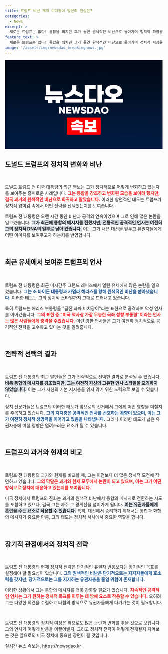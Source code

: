 ```yaml
---
title: 트럼프 비난 재개 미치광이 발언의 진실은?
categories:
  - News
excerpt: >
  새로운 트럼프는 없다! 통합을 외치던 그가 돌연 원색적인 비난으로 돌아가며 정치적 파장을 일으키고 있다. 해리스 부통령을 급진 좌파 미치광이라 부르며 과거의 막말로 회귀한 트럼프의 모습, 과연 그의 진정성은 어디에? 클릭하고 자세한 내용을 확인하세요!
feature_text: >
  새로운 트럼프는 없다! 통합을 외치던 그가 돌연 원색적인 비난으로 돌아가며 정치적 파장을 일으키고 있다. 해리스 부통령을 급진 좌파 미치광이라 부르며 과거의 막말로 회귀한 트럼프의 모습, 과연 그의 진정성은 어디에? 클릭하고 자세한 내용을 확인하세요!
image: '/assets/img/newsdao_breakingnews.jpg'
---
```


<p><img src="/assets/img/newsdao_breakingnews.jpg" alt="bookingtag 속보" /></p>

<h2 data-ke-size="size26">도널드 트럼프의 정치적 변화와 비난</h2>

<p data-ke-size="size16">&nbsp;</p>

<p>도널드 트럼프 전 미국 대통령의 최근 행보는 그가 정치적으로 어떻게 변화하고 있는지를 보여주는 흥미로운 사례입니다. <b><span style="color: #ee2323;">그는 통합을 강조하고 변화된 모습을 보이려 했지만, 결국 과거의 원색적인 비난으로 회귀하고 말았습니다.</span></b> 이러한 양면적인 태도는 트럼프가 정치적 압박감 속에서 어떤 전략을 선택했는지를 보여줍니다.</p>

<p>트럼프 전 대통령은 오랜 시간 동안 비난과 공격의 연속이었으며 그로 인해 많은 논란을 일으켰습니다. <b><span style="background-color: #21538527;">그가 최근에 통합의 메시지를 전했지만, 전통적인 공격적인 언사는 여전히 그의 정치적 DNA의 일부로 남아 있습니다.</span></b> 이는 그가 내년 대선을 앞두고 유권자들에게 어떤 이미지를 보여주고자 하는지를 반영합니다.</p>

<p data-ke-size="size16">&nbsp;</p>

<h2 data-ke-size="size26">최근 유세에서 보여준 트럼프의 언사</h2>

<p data-ke-size="size16">&nbsp;</p>

<p>트럼프 전 대통령은 최근 미시간주 그랜드 래피즈에서 열린 유세에서 많은 논란을 일으켰습니다. <b><span style="color: #1a5490;">그는 조 바이든 대통령과 카멀라 해리스를 향해 원색적인 비난을 쏟아냈습니다.</span></b> 이러한 태도는 그의 정치적 스타일까지 그대로 드러내고 있습니다.</p>

<p>특히 트럼프는 해리스 부통령을 "급진 좌파 미치광이"라는 표현으로 공격하며 악성 언사를 이어갔습니다. <b><span style="color: #ee2323;">그의 표현 중 "미국 역사상 가장 무능한 극좌 성향 부통령"이라는 언사는 많은 사람들에게 충격을 주었습니다.</span></b> 이런 강한 언사들은 그가 여전히 정치적으로 공격적인 전략을 고수하고 있다는 것을 알려줍니다.</p>

<p data-ke-size="size16">&nbsp;</p>

<h2 data-ke-size="size26">전략적 선택의 결과</h2>

<p data-ke-size="size16">&nbsp;</p>

<p>트럼프 전 대통령의 최근 발언들은 그가 전략적으로 선택한 결과로 분석될 수 있습니다. <b><span style="background-color: #21538527;">비록 통합의 메시지를 강조했지만, 그는 여전히 자신의 고유한 언사 스타일을 포기하지 않았습니다.</span></b> 이는 그가 자신의 기본 지지층을 잃지 않기 위한 노력으로 보일 수 있습니다.</p>

<p>정치 전문가들은 트럼프의 이러한 태도가 앞으로의 선거에서 그에게 어떤 영향을 미칠지를 주목하고 있습니다. <b><span style="color: #1a5490;">그의 지지층은 공격적인 언사를 선호하는 경향이 있으며, 이는 그가 여전히 정치적 생명력을 이어가고 있음을 나타냅니다.</span></b> 그러나 이러한 태도가 넓은 유권자층에 미칠 영향은 염려스러운 요소가 될 수 있습니다.</p>

<p data-ke-size="size16">&nbsp;</p>

<h2 data-ke-size="size26">트럼프의 과거와 현재의 비교</h2>

<p data-ke-size="size16">&nbsp;</p>

<p>트럼프 전 대통령의 과거와 현재를 비교할 때, 그는 이전보다 더 많은 정치적 도전에 직면하고 있습니다. <b><span style="color: #ee2323;">그의 막말은 과거와 현재 모두에서 논란이 되고 있으며, 이는 그가 어떤 방식으로 정치에 대응하고 있는지를 보여줍니다.</span></b> </p>

<p>미국 정치에서 트럼프의 진화는 과거의 원색적 비난에서 통합의 메시지로 전환하는 시도를 포함하고 있으나, 결국 그는 자주 그 경계선을 넘어가게 됩니다. <b><span style="background-color: #21538527;">이는 유권자들에게 혼란을 주는 요소로 작용할 수 있습니다.</span></b> 특히, 대선에서 승리하기 위해서는 통합과 화합의 메시지가 중요한 만큼, 그의 태도는 정치적 서사에서 중요한 역할을 합니다.</p>

<p data-ke-size="size16">&nbsp;</p>

<h2 data-ke-size="size26">장기적 관점에서의 정치적 전략</h2>

<p data-ke-size="size16">&nbsp;</p>

<p>트럼프 전 대통령의 현재 정치적 전략은 단기적인 유권자 반응보다는 장기적인 목표를 설정해야 할 필요성이 있습니다. <b><span style="color: #1a5490;">그의 원색적인 비난은 단기적으로는 지지자들에게 호소력을 갖지만, 장기적으로는 그를 지지하는 유권자층을 줄일 위험이 존재합니다.</span></b> </p>

<p>이러한 상황에서 그는 통합의 메시지를 더욱 강화할 필요가 있습니다. <b><span style="color: #ee2323;">지속적인 공격적인 언사는 그가 원하는 정치적 목표를 이루는 데 방해 요소로 작용할 수 있습니다.</span></b> 오히려 그는 다양한 의견을 수렴하고 타협의 방식으로 유권자들에게 다가가는 것이 필요합니다.</p>

<p data-ke-size="size16">&nbsp;</p>

<p>트럼프 전 대통령의 정치적 여정은 앞으로도 많은 논란과 변화를 겪을 것으로 보입니다. 그의 언사가 어떻게 반응을 이끌어낼지, 그리고 정치적 전략이 어떻게 전개될지 지켜보는 것은 앞으로의 미국 정치에 중요한 장면이 될 것입니다.</p>
실시간 뉴스 속보는, <a href="https://newsdao.kr" rel="dofollow">https://newsdao.kr</a>


